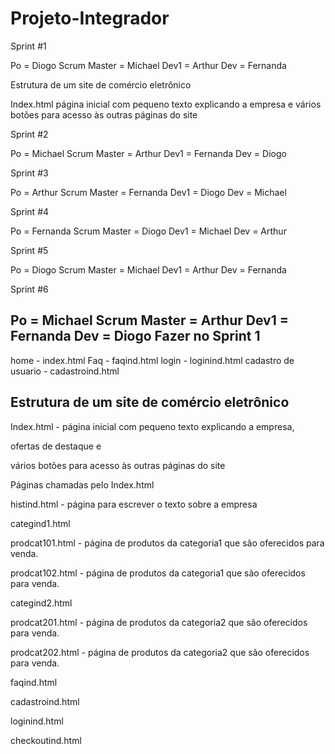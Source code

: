 # Projeto-Integrador
Sprint #1

Po = Diogo
Scrum Master = Michael
Dev1 = Arthur
Dev = Fernanda

Estrutura de um site de comércio eletrônico

Index.html página inicial com pequeno texto explicando a empresa
e vários botões para acesso às outras páginas do site 

Sprint #2

Po = Michael
Scrum Master = Arthur
Dev1 = Fernanda
Dev = Diogo

Sprint #3

Po = Arthur
Scrum Master = Fernanda
Dev1 = Diogo
Dev = Michael

Sprint #4

Po = Fernanda
Scrum Master = Diogo
Dev1 = Michael
Dev = Arthur

Sprint #5

Po = Diogo
Scrum Master = Michael
Dev1 = Arthur
Dev = Fernanda

Sprint #6

Po = Michael
Scrum Master = Arthur
Dev1 = Fernanda
Dev = Diogo
Fazer no Sprint 1
------------------
home  - index.html
Faq   - faqind.html
login - loginind.html
cadastro de usuario - cadastroind.html


Estrutura de um site de comércio eletrônico
-------------------------------------------
Index.html - página inicial com pequeno texto explicando a empresa,

ofertas de destaque e 

vários botões para acesso às outras páginas do site

Páginas chamadas pelo Index.html

histind.html - página para escrever o texto sobre a empresa

categind1.html 

prodcat101.html - página de produtos da categoria1 que são oferecidos para venda.

prodcat102.html - página de produtos da categoria1 que são oferecidos para venda.

categind2.html

prodcat201.html - página de produtos da categoria2 que são oferecidos para venda.

prodcat202.html - página de produtos da categoria2 que são oferecidos para venda.

faqind.html

cadastroind.html 

loginind.html

checkoutind.html
